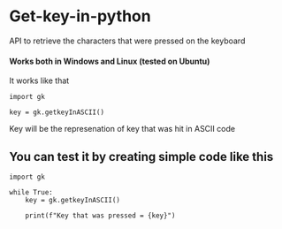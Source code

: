 # Get-key-in-python

API to retrieve the characters that were pressed on the keyboard

#### Works both in Windows and Linux (tested on Ubuntu)

It works like that

```
import gk

key = gk.getkeyInASCII()
```

Key will be the represenation of key that was hit in ASCII code

## You can test it by creating simple code like this 

```
import gk

while True:
    key = gk.getkeyInASCII()
        
    print(f"Key that was pressed = {key}")
```
